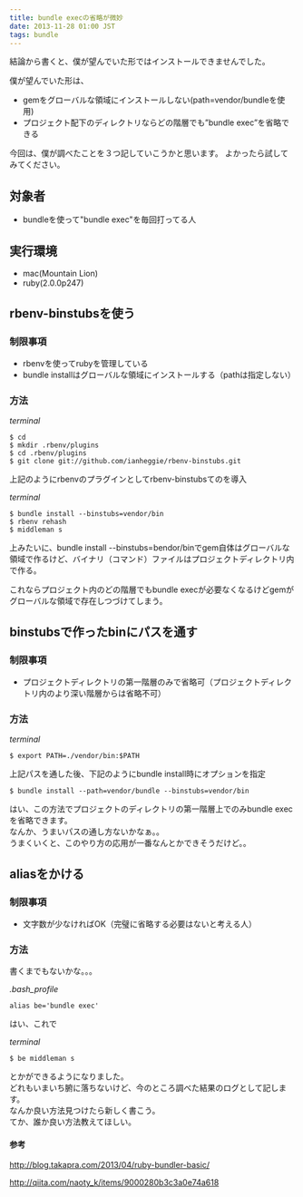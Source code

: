 ```yaml
---
title: bundle execの省略が微妙
date: 2013-11-28 01:00 JST
tags: bundle
---
```


結論から書くと、僕が望んでいた形ではインストールできませんでした。

僕が望んでいた形は、

* gemをグローバルな領域にインストールしない(path=vendor/bundleを使用)
* プロジェクト配下のディレクトリならどの階層でも”bundle exec”を省略できる

今回は、僕が調べたことを３つ記していこうかと思います。
よかったら試してみてください。


## 対象者

* bundleを使って"bundle exec"を毎回打ってる人

## 実行環境

* mac(Mountain Lion)
* ruby(2.0.0p247)

## rbenv-binstubsを使う

### 制限事項

* rbenvを使ってrubyを管理している
* bundle installはグローバルな領域にインストールする（pathは指定しない）

### 方法

*terminal*

~~~
$ cd
$ mkdir .rbenv/plugins
$ cd .rbenv/plugins
$ git clone git://github.com/ianheggie/rbenv-binstubs.git
~~~

上記のようにrbenvのプラグインとしてrbenv-binstubsてのを導入

*terminal*

~~~
$ bundle install --binstubs=vendor/bin
$ rbenv rehash
$ middleman s
~~~

上みたいに、bundle install --binstubs=bendor/binでgem自体はグローバルな領域で作るけど、バイナリ（コマンド）ファイルはプロジェクトディレクトリ内で作る。

これならプロジェクト内のどの階層でもbundle execが必要なくなるけどgemがグローバルな領域で存在しつづけてしまう。

## binstubsで作ったbinにパスを通す

### 制限事項

* プロジェクトディレクトリの第一階層のみで省略可（プロジェクトディレクトリ内のより深い階層からは省略不可）

### 方法

*terminal*

~~~
$ export PATH=./vendor/bin:$PATH
~~~

上記パスを通した後、下記のようにbundle install時にオプションを指定

~~~
$ bundle install --path=vendor/bundle --binstubs=vendor/bin
~~~

はい、この方法でプロジェクトのディレクトリの第一階層上でのみbundle execを省略できます。  
なんか、うまいパスの通し方ないかなぁ。。  
うまくいくと、このやり方の応用が一番なんとかできそうだけど。。  

## aliasをかける

### 制限事項

* 文字数が少なければOK（完璧に省略する必要はないと考える人）

### 方法

書くまでもないかな。。。

*.bash_profile*

~~~
alias be='bundle exec'
~~~

はい、これで

*terminal*

~~~
$ be middleman s
~~~

とかができるようになりました。  
どれもいまいち腑に落ちないけど、今のところ調べた結果のログとして記します。  
なんか良い方法見つけたら新しく書こう。  
てか、誰か良い方法教えてほしい。  



#### 参考

http://blog.takapra.com/2013/04/ruby-bundler-basic/

http://qiita.com/naoty_k/items/9000280b3c3a0e74a618
